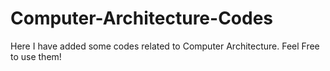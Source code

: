 # Computer-Architecture-Codes
Here I have added some codes related to Computer Architecture. Feel Free to use them! 
